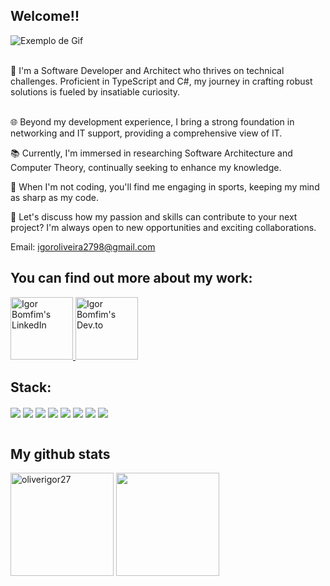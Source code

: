 ## Welcome!!
![Exemplo de Gif](https://64.media.tumblr.com/2155d7479a8d2267c0bfc8201b4cc910/tumblr_pbts3y0r8w1rzmnzao1_540.gifv)

</br>
🚀 I'm a Software Developer and Architect who thrives on technical challenges. Proficient in TypeScript and C#, my journey in crafting robust solutions is fueled by insatiable curiosity.
</br>
</br>

🌐 Beyond my development experience, I bring a strong foundation in networking and IT support, providing a comprehensive view of IT.

📚 Currently, I'm immersed in researching Software Architecture and Computer Theory, continually seeking to enhance my knowledge.

🏈 When I'm not coding, you'll find me engaging in sports, keeping my mind as sharp as my code.

💬 Let's discuss how my passion and skills can contribute to your next project? I'm always open to new opportunities and exciting collaborations.

Email: igoroliveira2798@gmail.com

## You can find out more about my work:

<a href="https://www.linkedin.com/in/igorbomfim27/">
  <img alt="Igor Bomfim's LinkedIn" width="100em" src="https://img.shields.io/badge/LinkedIn-0077B5?style=for-the-badge&logo=linkedin&logoColor=white" />
</a>
<a href="https://dev.to/oliverigor27">
  <img alt="Igor Bomfim's Dev.to" width="100em" src="https://img.shields.io/badge/dev.to-0A0A0A?style=for-the-badge&logo=devdotto&logoColor=white" />
</a>
<br/>

## Stack:
<div>
  <img align="center" src="https://img.shields.io/badge/TypeScript-3178C6?style=for-the-badge&logo=typescript&logoColor=white">
  <img align="center" src="https://img.shields.io/badge/C%23-239120?style=for-the-badge&logo=c-sharp&logoColor=white">
  <img align="center" src="https://img.shields.io/badge/Shell_Script-121011?style=for-the-badge&logo=gnu-bash&logoColor=white">
  <img align="center" src="https://img.shields.io/badge/Node.js-43853D?style=for-the-badge&logo=node.js&logoColor=white">
  <img align="center" src="https://img.shields.io/badge/ASP.NET-512BD4?style=for-the-badge&logo=.net&logoColor=white">
  <img align="center" src="https://img.shields.io/badge/PostgreSQL-316192?style=for-the-badge&logo=postgresql&logoColor=white">
  <img align="center" src="https://img.shields.io/badge/MongoDB-4EA94B?style=for-the-badge&logo=mongodb&logoColor=white">
  <img align="center" src="https://img.shields.io/badge/Amazon_AWS-232F3E?style=for-the-badge&logo=amazon-aws&logoColor=white">
</div>
<br />
  
## My github stats
<div>
<img  height="165em" width: "100em" src="https://github-readme-stats.vercel.app/api?username=oliverigor27&show_icons=true&theme=gotham" alt="oliverigor27" />
<img height="165em" width: "100em" src="https://github-readme-stats.vercel.app/api/top-langs/?username=oliverigor27&layout=compact&langs_count=5&theme=gotham"/>
<div/>
